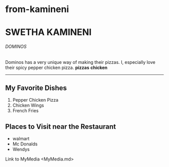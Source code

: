 # from-kamineni
# SWETHA KAMINENI
###### DOMINOS
Dominos has a very unique way of making their pizzas. I, especially love their spicy pepper chicken pizza.
**pizzas** **chicken**

*****
## My Favorite Dishes

1. Pepper Chicken Pizza
1. Chicken Wings
1. French Fries

## Places to Visit near the Restaurant

- walmart
- Mc Donalds
- Wendys

Link to MyMedia <MyMedia.md>